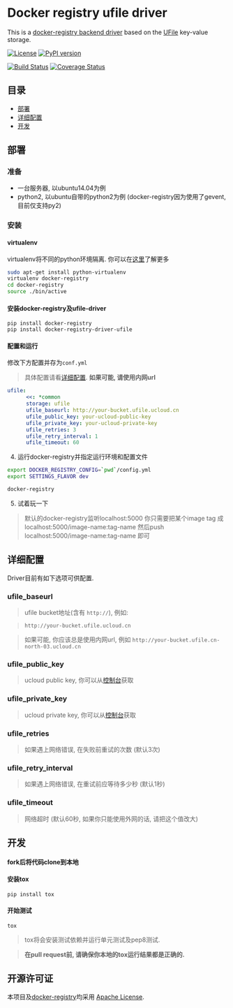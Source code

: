 # Docker registry ufile driver

This is a [docker-registry backend driver](https://github.com/dotcloud/docker-registry/tree/master/depends/docker-registry-core) based on the [UFile](http://www.ucloud.cn/product/ufile_main/) key-value storage.

[![License][license-image]][license-url]
[![PyPI version][pypi-image]][pypi-url]

[![Build Status][travis-image]][travis-url]
[![Coverage Status][coverage-image]][coverage-url]

## 目录

- [部署](#部署)
- [详细配置](#详细配置)
- [开发](#开发)


## 部署
### 准备
- 一台服务器, 以ubuntu14.04为例
- python2, 以ubuntu自带的python2为例 (docker-registry因为使用了gevent, 目前仅支持py2)

### 安装
#### virtualenv
virtualenv将不同的python环境隔离. 你可以在[这里](virtualenv-site)了解更多
```bash
sudo apt-get install python-virtualenv
virtualenv docker-registry
cd docker-registry
source ./bin/active
```
#### 安装docker-registry及ufile-driver
```
pip install docker-registry
pip install docker-registry-driver-ufile
```
#### 配置和运行
修改下方配置并存为`conf.yml`
> 具体配置请看[详细配置](#详细配置). **如果可能, 请使用内网url**
```yaml
ufile:
      <<: *common
      storage: ufile
      ufile_baseurl: http://your-bucket.ufile.ucloud.cn
      ufile_public_key: your-ucloud-public-key
      ufile_private_key: your-ucloud-private-key
      ufile_retries: 3
      ufile_retry_interval: 1
      ufile_timeout: 60
```

4. 运行docker-registry并指定运行环境和配置文件
```bash
export DOCKER_REGISTRY_CONFIG=`pwd`/config.yml
export SETTINGS_FLAVOR dev

docker-registry
```

5. 试着玩一下
> 默认的docker-registry监听localhost:5000
> 你只需要把某个image tag 成 localhost:5000/image-name:tag-name
> 然后push localhost:5000/image-name:tag-name 即可


## 详细配置

Driver目前有如下选项可供配置.

### ufile_baseurl
> ufile bucket地址(含有 `http://`), 例如:

> `http://your-bucket.ufile.ucloud.cn`

> 如果可能, 你应该总是使用内网url, 例如  `http://your-bucket.ufile.cn-north-03.ucloud.cn`


### ufile_public_key
> ucloud public key, 你可以从[控制台](app-key-url)获取


### ufile_private_key
> ucloud private key, 你可以从[控制台](app-key-url)获取


### ufile_retries
> 如果遇上网络错误, 在失败前重试的次数 (默认3次)


### ufile_retry_interval
> 如果遇上网络错误, 在重试前应等待多少秒 (默认1秒)


### ufile_timeout
> 网络超时 (默认60秒, 如果你只能使用外网的话, 请把这个值改大)


## 开发
#### fork后将代码clone到本地
#### 安装tox
```
pip install tox
```
#### 开始测试
```
tox
```

> tox将会安装测试依赖并运行单元测试及pep8测试.

> **在pull request前, 请确保你本地的tox运行结果都是正确的.**


## 开源许可证

本项目及[docker-registry][docker-registry-url]均采用 [Apache License][license-url].


[pypi-url]: https://pypi.python.org/pypi/docker-registry-driver-ufile
[pypi-image]:  https://img.shields.io/pypi/v/docker-registry-driver-ufile.svg?style=flat-square
[travis-url]: https://travis-ci.org/SkyLothar/docker-registry-driver-ufile
[travis-image]:https://img.shields.io/travis/SkyLothar/docker-registry-driver-ufile.svg?style=flat-square
[coverage-url]: https://coveralls.io/r/SkyLothar/docker-registry-driver-ufile
[coverage-image]: https://img.shields.io/coveralls/SkyLothar/docker-registry-driver-ufile.svg?style=flat-square
[license-url]: http://www.apache.org/licenses/LICENSE-2.0.html
[license-image]: https://img.shields.io/github/license/skylothar/docker-registry-driver-ufile.svg?style=flat-square
[app-key-url]: https://consolev3.ucloud.cn/apikey
[virtualenv-site]: https://virtualenv.pypa.io/en/latest/
[docker-registry-url]: https://github.com/docker/docker-registry
